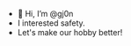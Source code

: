 - 👋 Hi, I’m @gj0n
- I interested safety.
- Let's make our hobby better!
<!---
gj0n/gj0n is a ✨ special ✨ repository because its `README.md` (this file) appears on your GitHub profile.
You can click the Preview link to take a look at your changes.
--->
